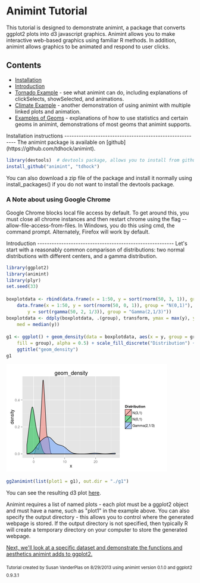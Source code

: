 Animint Tutorial
========================================================

This tutorial is designed to demonstrate animint, a package that converts ggplot2 plots into d3 javascript graphics. Animint allows you to make interactive web-based graphics using familiar R methods. In addition, animint allows graphics to be animated and respond to user clicks.



Contents
---------------------------------------------------------
* [Installation](#install)
* [Introduction](#intro)
* [Tornado Example](tornadoes.html#tornadoes) - see what animint can do, including explanations of clickSelects, showSelected, and animations. 
* [Climate Example](climate.html) - another demonstration of using animint with multiple linked plots and animation.
* [Examples of Geoms](geoms.html) - explanations of how to use statistics and certain geoms in animint, demonstrations of most geoms that animint supports. 

<a name="install"/>
Installation instructions
---------------------------------------------------------
The animint package is available on [github](https://github.com/tdhock/animint). 

```r
library(devtools)  # devtools package, allows you to install from github repositories
install_github("animint", "tdhock")
```

You can also download a zip file of the package and install it normally using install_packages() if you do not want to install the devtools package.

### A Note about using Google Chrome

Google Chrome blocks local file access by default. To get around this, you must close all chrome instances and then restart chrome using the flag --allow-file-access-from-files. In Windows, you do this using cmd, the command prompt. Alternately, Firefox will work by default.

<a name="intro"/>
Introduction 
---------------------------------------------------------
Let's start with a reasonably common comparison of distributions: two normal distributions with different centers, and a gamma distribution. 


```r
library(ggplot2)
library(animint)
library(plyr)
set.seed(33)

boxplotdata <- rbind(data.frame(x = 1:50, y = sort(rnorm(50, 3, 1)), group = "N(3,1)"), 
    data.frame(x = 1:50, y = sort(rnorm(50, 0, 1)), group = "N(0,1)"), data.frame(x = 1:50, 
        y = sort(rgamma(50, 2, 1/3)), group = "Gamma(2,1/3)"))
boxplotdata <- ddply(boxplotdata, .(group), transform, ymax = max(y), ymin = min(y), 
    med = median(y))

g1 <- ggplot() + geom_density(data = boxplotdata, aes(x = y, group = group, 
    fill = group), alpha = 0.5) + scale_fill_discrete("Distribution") + xlab("x") + 
    ggtitle("geom_density")
g1
```

![plot of chunk density](figure/density.png) 

```r
gg2animint(list(plot1 = g1), out.dir = "./g1")
```


You can see the resulting d3 plot [here](g1/index.html).

Animint requires a list of named plots - each plot must be a ggplot2 object and must have a name, such as "plot1" in the example above. You can also specify the output directory - this allows you to control where the generated webpage is stored. If the output directory is not specified, then typically R will create a temporary directory on your computer to store the generated webpage. 


[Next, we'll look at a specific dataset and demonstrate the functions and aesthetics animint adds to ggplot2.](tornadoes.html)



<sub>Tutorial created by Susan VanderPlas on 8/29/2013 using animint version 0.1.0 and ggplot2 0.9.3.1</sub>
